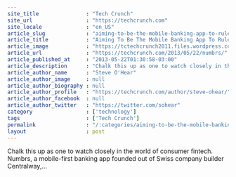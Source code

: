 ```yaml
---
site_title               : "Tech Crunch"
site_url                 : "https://techcrunch.com"
site_locale              : "en_US"
article_slug             : "aiming-to-be-the-mobile-banking-app-to-rule-them-all-numbrs-stashes-s7-7m-of-fresh-funding"
article_title            : "Aiming To Be The Mobile Banking App To Rule Them All, Numbrs Stashes $7.7M Of Fresh Funding"
article_image            : "https://tctechcrunch2011.files.wordpress.com/2013/05/numbrs-logo.png?w=529&h=204&crop=1"
article_url              : "https://techcrunch.com/2013/05/22/numbrs/"
article_published_at     : "2013-05-22T01:30:58-03:00"
article_description      : "Chalk this up as one to watch closely in the world of consumer fintech. Numbrs, a mobile-first banking app founded out of Swiss company builder Centralway,..."
article_author_name      : "Steve O'Hear"
article_author_image     : null
article_author_biography : null
article_author_profile   : "https://techcrunch.com/author/steve-ohear/"
article_author_facebook  : null
article_author_twitter   : "https://twitter.com/sohear"
category                 : ['technology']
tags                     : ['Tech Crunch']
permalink                : "/:categories/aiming-to-be-the-mobile-banking-app-to-rule-them-all-numbrs-stashes-s7-7m-of-fresh-funding/"
layout                   : post
---
```


Chalk this up as one to watch closely in the world of consumer fintech. Numbrs, a mobile-first banking app founded out of Swiss company builder Centralway,...
